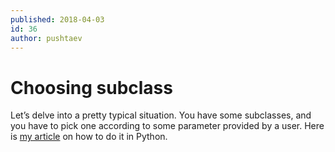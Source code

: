 ```yaml
---
published: 2018-04-03
id: 36
author: pushtaev
---
```


# Choosing subclass

Let’s delve into a pretty typical situation.
You have some subclasses, and you have to pick one according to some parameter provided by a user.
Here is [my article](https://medium.com/@vadimpushtaev/python-choosing-subclass-cf5b1b67c696) on how to do it in Python.
